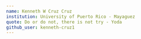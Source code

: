 ```yaml
---
name: Kenneth W Cruz Cruz
institution: University of Puerto Rico - Mayaguez
quote: Do or do not, there is not try - Yoda
github_user: kenneth-cruz1
---
```

